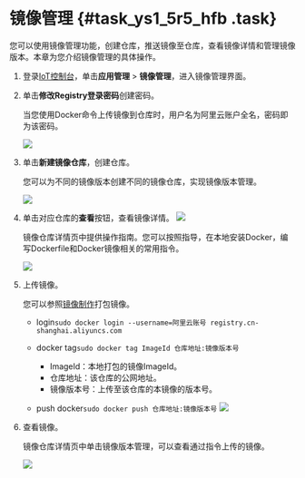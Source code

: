 # 镜像管理 {#task_ys1_5r5_hfb .task}

您可以使用镜像管理功能，创建仓库，推送镜像至仓库，查看镜像详情和管理镜像版本。本章为您介绍镜像管理的具体操作。

1.  登录[IoT控制台](https://iot.console.aliyun.com)，单击**应用管理** \> **镜像管理**，进入镜像管理界面。 
2.  单击**修改Registry登录密码**创建密码。 

    当您使用Docker命令上传镜像到仓库时，用户名为阿里云账户全名，密码即为该密码。

    ![](http://static-aliyun-doc.oss-cn-hangzhou.aliyuncs.com/assets/img/22198/153968330813303_zh-CN.png) 

3.  单击**新建镜像仓库**，创建仓库。 

    您可以为不同的镜像版本创建不同的镜像仓库，实现镜像版本管理。

    ![](http://static-aliyun-doc.oss-cn-hangzhou.aliyuncs.com/assets/img/22198/153968330813304_zh-CN.png) 

4.  单击对应仓库的**查看**按钮，查看镜像详情。 ![](http://static-aliyun-doc.oss-cn-hangzhou.aliyuncs.com/assets/img/22198/153968330813305_zh-CN.png)

    镜像仓库详情页中提供操作指南。您可以按照指导，在本地安装Docker，编写Dockerfile和Docker镜像相关的常用指令。

    ![](http://static-aliyun-doc.oss-cn-hangzhou.aliyuncs.com/assets/img/22198/153968330813306_zh-CN.png) 

5.  上传镜像。 

    您可以参照[镜像制作](cn.zh-CN/应用管理/应用开发/镜像制作.md#)打包镜像。

    -   login`sudo docker login --username=阿里云账号 registry.cn-shanghai.aliyuncs.com`
    -   docker tag`sudo docker tag ImageId 仓库地址:镜像版本号`

        -   ImageId：本地打包的镜像ImageId。
        -   仓库地址：该仓库的公网地址。
        -   镜像版本号：上传至该仓库的本镜像的版本号。
    -   push docker`sudo docker push 仓库地址:镜像版本号`
    ![](http://static-aliyun-doc.oss-cn-hangzhou.aliyuncs.com/assets/img/22198/153968330913307_zh-CN.png) 

6.  查看镜像。 

    镜像仓库详情页中单击镜像版本管理，可以查看通过指令上传的镜像。

    ![](http://static-aliyun-doc.oss-cn-hangzhou.aliyuncs.com/assets/img/22198/153968330913308_zh-CN.png) 


